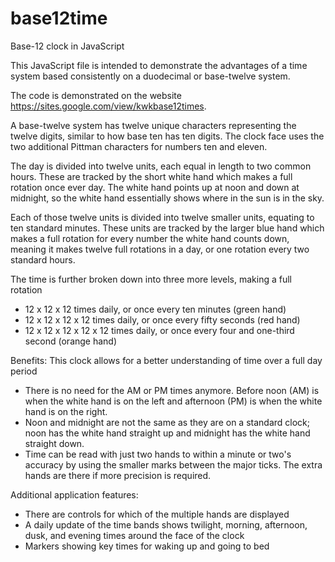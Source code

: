 # base12time
Base-12 clock in JavaScript

This JavaScript file is intended to demonstrate the advantages of a time system based consistently on a duodecimal or base-twelve system.

The code is demonstrated on the website https://sites.google.com/view/kwkbase12times.

A base-twelve system has twelve unique characters representing the twelve digits, similar to how base ten has ten digits. The clock face uses the two additional Pittman characters for numbers ten and eleven.

The day is divided into twelve units, each equal in length to two common hours. These are tracked by the short white hand which makes a full rotation once ever day. The white hand points up at noon and down at midnight, so the white hand essentially shows where in the sun is in the sky.

Each of those twelve units is divided into twelve smaller units, equating to ten standard minutes. These units are tracked by the larger blue hand which makes a full rotation for every number the white hand counts down, meaning it makes twelve full rotations in a day, or one rotation every two standard hours.

The time is further broken down into three more levels, making a full rotation
- 12 x 12 x 12 times daily, or once every ten minutes (green hand)
- 12 x 12 x 12 x 12 times daily, or once every fifty seconds (red hand)
- 12 x 12 x 12 x 12 x 12 times daily, or once every four and one-third second (orange hand)

Benefits:
This clock allows for a better understanding of time over a full day period
- There is no need for the AM or PM times anymore. Before noon (AM) is when the white hand is on the left and afternoon (PM) is when the white hand is on the right.
- Noon and midnight are not the same as they are on a standard clock; noon has the white hand straight up and midnight has the white hand straight down.
- Time can be read with just two hands to within a minute or two's accuracy by using the smaller marks between the major ticks. The extra hands are there if more precision is required.

Additional application features:

- There are controls for which of the multiple hands are displayed
- A daily update of the time bands shows twilight, morning, afternoon, dusk, and evening times around the face of the clock
- Markers showing key times for waking up and going to bed
